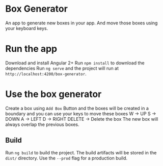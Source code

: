 # Box Generator

An app to generate new boxes in your app. And move those boxes using your keyboard keys.

# Run the app

Download and install Angular 2+
Run `npm install` to download the dependencies
Run `ng serve` and the project will run at `http://localhost:4200/box-generator`.

# Use the box generator

Create a box using `Add Box` Button and the boxes will be created in a boundary and you can use your keys to move these boxes
    W -> UP
    S -> DOWN
    A -> LEFT
    D -> RIGHT
    DELETE -> Delete the box
The new box will always overlap the previous boxes.

## Build

Run `ng build` to build the project. The build artifacts will be stored in the `dist/` directory. Use the `--prod` flag for a production build.
